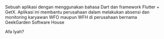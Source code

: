 Sebuah aplikasi dengan menggunakan bahasa Dart dan framework Flutter + GetX. Aplikasi ini membantu perusahaan dalam melakukan absensi dan monitoring karyawan WFO maupun WFH di perusahaan bernama GeekGarden Software House

Afa Iyah?
